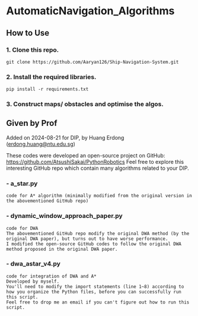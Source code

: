 # AutomaticNavigation_Algorithms

## How to Use

### 1. Clone this repo.
    git clone https://github.com/Aaryan126/Ship-Navigation-System.git

### 2. Install the required libraries.
    pip install -r requirements.txt

### 3. Construct maps/ obstacles and optimise the algos.

## Given by Prof

Added on 2024-08-21 for DIP, by Huang Erdong (erdong.huang@ntu.edu.sg)

These codes were developed an open-source project on GitHub: https://github.com/AtsushiSakai/PythonRobotics
Feel free to explore this interesting GitHub repo which contain many algorithms related to your DIP. 

### - a_star.py
    code for A* algorithm (minimally modified from the original version in the abovementioned GitHub repo)
### - dynamic_window_approach_paper.py
    code for DWA
    The abovementioned GitHub repo modify the original DWA method (by the original DWA paper), but turns out to have worse performance.
    I modified the open-source GitHub codes to follow the original DWA method proposed in the original DWA paper.
### - dwa_astar_v4.py
    code for integration of DWA and A*
    Developed by myself. 
    You'll need to modify the import statements (line 1~8) according to how you organize the Python files, before you can successfully run this script. 
    Feel free to drop me an email if you can't figure out how to run this script. 

